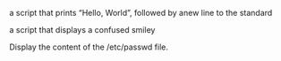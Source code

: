 a script that prints “Hello, World”, followed by anew line to the standard

a script that displays a confused smiley

Display the content of the /etc/passwd file.
